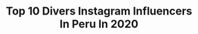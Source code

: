 ---
title: Top 10 Divers Instagram Influencers In Peru In 2020
description: >-
  Find top divers Instagram influencers in Peru in 2020. Most popular hashtags: #yomequedoencasa #cuarentena #love #quedateencasa.
platform: Instagram
profiles:
  - username: "sofiamalaga.g"
    fullname: >-
      S O F Í A 🧡
    location: "Peru"
    followers: 9363
    engagement: 897
    commentsToLikes: 0.010864
    avatar: "https://instagram.foko1-1.fna.fbcdn.net/v/t51.2885-19/s320x320/85196513_188906639002562_6937839266558902272_n.jpg?_nc_ht=instagram.foko1-1.fna.fbcdn.net&_nc_ohc=-lk2iidz5lcAX-voplP&oh=e061ab6a47802a6f23a85ab7d1c296b0&oe=5EA7C9E7"
    verified: false
    hashtags: "#fitlife, #yomequedoencasa, #mejoryapea, #nutriproteinbar"
  - username: "mohsinkazmitakespictures"
    fullname: >-
      Mohsin Kazmi
    location: "Peru"
    followers: 30273
    engagement: 121
    commentsToLikes: 0.017721
    avatar: "https://scontent-ams4-1.cdninstagram.com/v/t51.2885-19/s320x320/25017478_1978271665829789_3553204685676478464_n.jpg?_nc_ht=scontent-ams4-1.cdninstagram.com&_nc_ohc=sfejvxZD7a0AX_RssDH&oh=ae50af021786c4ceaeb805b1d93a7e70&oe=5EB540F6"
    verified: false
    hashtags: ""
  - username: "xiomara.vidalr"
    fullname: >-
      XIOMARA VIDAL RAMIREZ
    location: "Peru"
    followers: 461642
    engagement: 266
    commentsToLikes: 0.024662
    avatar: "https://scontent-ssn1-1.cdninstagram.com/v/t51.2885-19/s320x320/87483328_2581954175465219_6199354910283137024_n.jpg?_nc_ht=scontent-ssn1-1.cdninstagram.com&_nc_ohc=PAS5eMZaYZAAX-QDiTJ&oh=1353ac39cb5d8be50b651881bc1c6600&oe=5E90B908"
    verified: false
    hashtags: "#buenosdias, #bomdia, #argentina, #linda"
  - username: "andres_gavino"
    fullname: >-
      Andres Gaviño
    location: "Peru"
    followers: 50246
    engagement: 97
    commentsToLikes: 0.024323
    avatar: "https://scontent-lhr8-1.cdninstagram.com/v/t51.2885-19/s320x320/71501248_396196601327523_1250134644788035584_n.jpg?_nc_ht=scontent-lhr8-1.cdninstagram.com&_nc_ohc=RMer9qQsGy0AX-McVyT&oh=2d6ec25e9ef77a5b25b1f975627206b2&oe=5EB8E52F"
    verified: true
    hashtags: "#familia, #lmfao, #patience, #thoughts"
  - username: "annie_nole"
    fullname: >-
      Annie Nole
    location: "Peru"
    followers: 7453
    engagement: 1016
    commentsToLikes: 0.062926
    avatar: "https://scontent-ams4-1.cdninstagram.com/v/t51.2885-19/s320x320/89941860_573896363335388_7483708796468985856_n.jpg?_nc_ht=scontent-ams4-1.cdninstagram.com&_nc_ohc=L8tDyXDGETsAX-CzDLq&oh=149484044f1f371def2ab185382ccd61&oe=5EBC5EC9"
    verified: false
    hashtags: "#rail, #skatelikeagirl, #aggresiveinline, #8marzo"
  - username: "jacoriat"
    fullname: >-
      Juan Andrés Coriat 🇵🇪
    location: "Peru"
    followers: 10326
    engagement: 587
    commentsToLikes: 0.038197
    avatar: "https://scontent-ams4-1.cdninstagram.com/v/t51.2885-19/s320x320/83904363_2658288737737898_4592286583159259136_n.jpg?_nc_ht=scontent-ams4-1.cdninstagram.com&_nc_ohc=1DmH5m4eViUAX_By-7q&oh=095bbe5d0b17c619c2eaf1bb8609df18&oe=5EB677BE"
    verified: false
    hashtags: "#northcalifornia, #freediver, #moon, #covid"
  - username: "lajavi.arnillas"
    fullname: >-
      Javiera Arnillas Cartagena
    location: "Peru"
    followers: 12344
    engagement: 659
    commentsToLikes: 0.077784
    avatar: "https://scontent-lhr8-1.cdninstagram.com/v/t51.2885-19/s320x320/84313848_2030489953742444_146646366922211328_n.jpg?_nc_ht=scontent-lhr8-1.cdninstagram.com&_nc_ohc=mr0LI_zdTqYAX911i9Z&oh=0429227faf731a5dbbbfa5071d258b70&oe=5EBBFD58"
    verified: false
    hashtags: "#vamosalaplaya, #makeup, #dress, #girlslikeus"
  - username: "oficial.tatiana"
    fullname: >-
      Tatiana
    location: "Peru"
    followers: 199466
    engagement: 95
    commentsToLikes: 0.017895
    avatar: "https://scontent-ams4-1.cdninstagram.com/v/t51.2885-19/s320x320/90672640_510985396233021_5475131563417010176_n.jpg?_nc_ht=scontent-ams4-1.cdninstagram.com&_nc_ohc=rk6Lwn42CesAX_sGMIC&oh=ad7a8f78a26ebe901c9879dad995952a&oe=5EB39A5F"
    verified: true
    hashtags: "#nohablare, #stairs, #cuarentena, #yomequedoencasa"
  - username: "clubcienciano"
    fullname: >-
      Club Cienciano
    location: "Peru"
    followers: 29953
    engagement: 93
    commentsToLikes: 0.011819
    avatar: "https://scontent-amt2-1.cdninstagram.com/v/t51.2885-19/s320x320/89858538_192346388851488_504077762953216000_n.jpg?_nc_ht=scontent-amt2-1.cdninstagram.com&_nc_ohc=Adj9w64Z2fMAX8cD6IT&oh=08a30763c7cb68a23d4cdc56bfd8b51e&oe=5EB848D8"
    verified: false
    hashtags: "#sisepuede, #cuarentenanacional, #cienciano, #diversi"
---